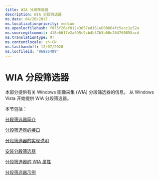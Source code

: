 ```yaml
---
title: WIA 分段筛选器
description: WIA 分段筛选器
ms.date: 04/20/2017
ms.localizationpriority: medium
ms.openlocfilehash: f675f26ef012e3857ed161e000864fc5acc1e52a
ms.sourcegitcommit: 418e6617e2a695c9cb4b37b5b60e264760858acd
ms.translationtype: MT
ms.contentlocale: zh-CN
ms.lasthandoff: 12/07/2020
ms.locfileid: "96826409"
---
```

# <a name="wia-segmentation-filter"></a>WIA 分段筛选器





本部分提供有关 Windows 图像采集 (WIA) 分段筛选器的信息。 从 Windows Vista 开始提供 WIA 分段筛选器。

本节包括：

[分段筛选器简介](introduction-to-segmentation-filters.md)

[分段筛选器的接口](interfaces-for-segmentation-filters.md)

[分段筛选器的实现说明](implementation-notes-for-segmentation-filters.md)

[安装分段筛选器](installing-a-segmentation-filter.md)

[分段筛选器的 WIA 属性](wia-properties-for-segmentation-filters.md)

[分段筛选器示例](segmentation-filter-examples.md)

 

 




